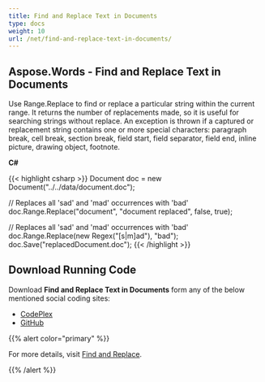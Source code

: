 ```yaml
---
title: Find and Replace Text in Documents
type: docs
weight: 10
url: /net/find-and-replace-text-in-documents/
---
```


## **Aspose.Words - Find and Replace Text in Documents**
Use Range.Replace to find or replace a particular string within the current range. It returns the number of replacements made, so it is useful for searching strings without replace. An exception is thrown if a captured or replacement string contains one or more special characters: paragraph break, cell break, section break, field start, field separator, field end, inline picture, drawing object, footnote.

**C#**

{{< highlight csharp >}}
Document doc = new Document("../../data/document.doc");

// Replaces all 'sad' and 'mad' occurrences with 'bad'
doc.Range.Replace("document", "document replaced", false, true);

// Replaces all 'sad' and 'mad' occurrences with 'bad'
doc.Range.Replace(new Regex("[s|m]ad"), "bad");
doc.Save("replacedDocument.doc");
{{< /highlight >}}
## **Download Running Code**
Download **Find and Replace Text in Documents** form any of the below mentioned social coding sites:

- [CodePlex](https://asposenpoi.codeplex.com/downloads/get/1475287)
- [GitHub](https://github.com/aspose-words/Aspose.Words-for-.NET/releases/download/Aspose.Words_Features_Missing_in_NPOI_v_1.0/Find.and.Replace.Text.in.Documents.Aspose.Words.zip)

{{% alert color="primary" %}} 

For more details, visit [Find and Replace](https://docs.aspose.com/words/net/find-and-replace/).

{{% /alert %}}
